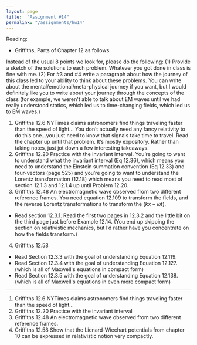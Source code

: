 ```yaml
---
layout: page
title:  "Assignment #14"
permalink: "/assignments/hw14"
---
```


Reading: 
* Griffiths, Parts of Chapter 12 as follows. 

Instead of the usual 8 points we look for, please do the following:
(1) Provide a sketch of the solutions to each problem. Whatever you got done in class is fine with me. 
(2) For #3 and #4 write a paragraph about how the journey of this class led to your ability to think about these problems. You can write about the mental/emotional/meta-physical journey if you want, but I would definitely like you to write about your journey through the concepts of the class (for example, we weren't able to talk about EM waves until we had really understood statics, which led us to time-changing fields, which led us to EM waves.) 

1. Griffiths 12.6 NYTimes claims astronomers find things traveling faster than the speed of light...  You don’t actually need any fancy relativity to do this one…you just need to know that signals take time to travel. Read the chapter up until that problem. It’s mostly expository. Rather than taking notes, just jot down a few interesting takeaways.
2. Griffiths 12.20 Practice with the invariant interval. You’re going to want to understand what the invariant interval (Eq 12.36), which means you need to understand the Einstein summation convention (Eq 12.33) and four-vectors (page 525) and you’re going to want to understand the Lorentz transformation (12.18) which means you need to read most of section 12.1.3 and 12.1.4 up until Problem 12.20. 
3. Griffiths 12.48 An electromagnetic wave observed from two different reference frames.  You need equation 12.109 to transform the fields, and the reverse Lorentz transformations to transform the $(kx-\omega t)$.  
* Read section 12.3.1.  Read the first two pages in 12.3.2 and the little bit on the third page just before Example 12.14.  (You end up skipping the section on relativistic mechanics, but I’d rather have you concentrate on how the fields transform.)
4. Griffiths 12.58 
* Read Section 12.3.3 with the goal of understanding Equation 12.119.
* Read Section 12.3.4 with the goal of understanding Equation 12.127. (which is all of Maxwell's equations in compact form)
* Read Section 12.3.5 with the goal of understanding Equation 12.138. (which is all of Maxwell's equations in even more compact form) 

______________________________________________________________________________
1. Griffiths 12.6 NYTimes claims astronomers find things traveling faster than the speed of light...
2. Griffiths 12.20 Practice with the invariant interval
3. Griffiths 12.48 An electromagnetic wave observed from two different reference frames.
4. Griffiths 12.58 Show that the Lienard-Wiechart potentials from chapter 10 can be expressed in relativistic notion very compactly.

